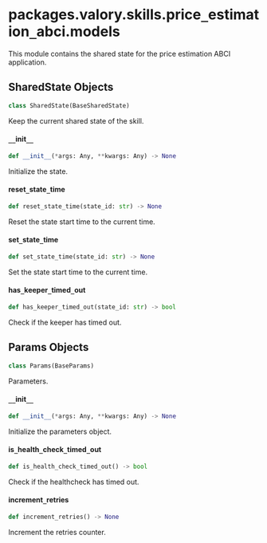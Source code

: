<a id="packages.valory.skills.price_estimation_abci.models"></a>

# packages.valory.skills.price`_`estimation`_`abci.models

This module contains the shared state for the price estimation ABCI application.

<a id="packages.valory.skills.price_estimation_abci.models.SharedState"></a>

## SharedState Objects

```python
class SharedState(BaseSharedState)
```

Keep the current shared state of the skill.

<a id="packages.valory.skills.price_estimation_abci.models.SharedState.__init__"></a>

#### `__`init`__`

```python
def __init__(*args: Any, **kwargs: Any) -> None
```

Initialize the state.

<a id="packages.valory.skills.price_estimation_abci.models.SharedState.reset_state_time"></a>

#### reset`_`state`_`time

```python
def reset_state_time(state_id: str) -> None
```

Reset the state start time to the current time.

<a id="packages.valory.skills.price_estimation_abci.models.SharedState.set_state_time"></a>

#### set`_`state`_`time

```python
def set_state_time(state_id: str) -> None
```

Set the state start time to the current time.

<a id="packages.valory.skills.price_estimation_abci.models.SharedState.has_keeper_timed_out"></a>

#### has`_`keeper`_`timed`_`out

```python
def has_keeper_timed_out(state_id: str) -> bool
```

Check if the keeper has timed out.

<a id="packages.valory.skills.price_estimation_abci.models.Params"></a>

## Params Objects

```python
class Params(BaseParams)
```

Parameters.

<a id="packages.valory.skills.price_estimation_abci.models.Params.__init__"></a>

#### `__`init`__`

```python
def __init__(*args: Any, **kwargs: Any) -> None
```

Initialize the parameters object.

<a id="packages.valory.skills.price_estimation_abci.models.Params.is_health_check_timed_out"></a>

#### is`_`health`_`check`_`timed`_`out

```python
def is_health_check_timed_out() -> bool
```

Check if the healthcheck has timed out.

<a id="packages.valory.skills.price_estimation_abci.models.Params.increment_retries"></a>

#### increment`_`retries

```python
def increment_retries() -> None
```

Increment the retries counter.

